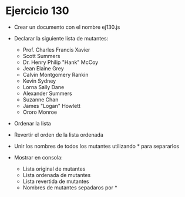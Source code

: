 # Ejercicio 130

* Crear un documento con el nombre ej130.js
* Declarar la siguiente lista de mutantes:
  * Prof. Charles Francis Xavier
  * Scott Summers
  * Dr. Henry Philip "Hank" McCoy
  * Jean Elaine Grey
  * Calvin Montgomery Rankin
  * Kevin Sydney
  * Lorna Sally Dane
  * Alexander Summers
  * Suzanne Chan
  * James "Logan" Howlett
  * Ororo Monroe

* Ordenar la lista
* Revertir el orden de la lista ordenada
* Unir los nombres de todos los mutantes utilizando * para separarlos

* Mostrar en consola:
  * Lista original de mutantes
  * Lista ordenada de mutantes
  * Lista revertida de mutantes
  * Nombres de mutantes sepadaros por *